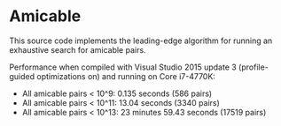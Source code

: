 # Amicable
This source code implements the leading-edge algorithm for running an exhaustive search for amicable pairs.

Performance when compiled with Visual Studio 2015 update 3 (profile-guided optimizations on) and running on Core i7-4770K:

- All amicable pairs < 10^9: 0.135 seconds (586 pairs)
- All amicable pairs < 10^11: 13.04 seconds (3340 pairs)
- All amicable pairs < 10^13: 23 minutes 59.43 seconds (17519 pairs)
